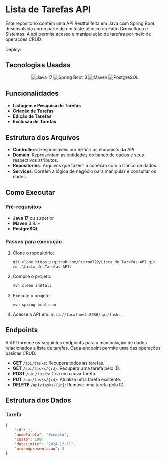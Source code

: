 # Lista de Tarefas API

Este repósitorio contém uma API Restful feita em Java com Spring Boot, desenvolvida como parte de um teste técnico da Fatto Consultoria e Sistemas. A api permite acesso e manipulação de tarefas por meio de operações CRUD.

Deploy:

## Tecnologias Usadas

<div align="center">

![Java 17](https://img.shields.io/badge/Java-ED8B00?style=for-the-badge&logo=openjdk&logoColor=white)
![Spring Boot 3](https://img.shields.io/badge/Spring-6DB33F?style=for-the-badge&logo=spring&logoColor=white)
![Maven](https://img.shields.io/badge/Maven-C71A36?style=for-the-badge&logo=apache-maven&logoColor=white)
![PostgreSQL](https://img.shields.io/badge/PostgreSQL-4169E1?style=for-the-badge&logo=postgresql&logoColor=white)

</div>

## Funcionalidades

* **Listagem e Pesquisa de Tarefas**
* **Criação de Tarefas**
* **Edição de Tarefas**
* **Exclusão de Tarefas**

## Estrutura dos Arquivos

- **Controllers**: Responsáveis por definir os endpoints da API.
- **Domain**: Representam as entidades do banco de dados e seus respectivos atributos.
- **Repositories**: Arquivos que fazem a conexão com o banco de dados.
- **Services**: Contêm a lógica de negócio para manipular e consultar os dados.

## Como Executar
### Pré-requisitos

- **Java 17** ou superior
- **Maven** 3.8.1+
- **PostgreSQL**

### Passos para execução

1. Clone o repositório:
   ```bash
   git clone https://github.com/Pedroo722/Lista_de_Tarefas-API.git
   cd .\Lista_de_Tarefas-API\
   ```

2. Compile o projeto:
   ```bash
   mvn clean install
   ```

3. Execute o projeto:
   ```bash
   mvn spring-boot:run
   ```

4. Acesse a API em: `http://localhost:8080/api/tasks`.


## Endpoints

A API fornece os seguintes endpoints para a manipulação de dados relacionados a lista de tarefas. Cada endpoint permite uma das operações básicas CRUD.

- **GET** `/api/tasks`: Recupera todos as tarefas.
- **GET** `/api/tasks/{id}`: Recupera uma tarefa pelo ID.
- **POST** `/api/tasks`: Cria uma nova tarefa.
- **PUT** `/api/tasks/{id}`: Atualiza uma tarefa existente.
- **DELETE** `/api/tasks/{id}`: Remove uma tarefa pelo ID.

## Estrutura dos Dados
### Tarefa

```json
{
    "id": 1,
    "nomeTarefa": "Exemplo",
    "custo": 100,
    "dataLimite": "2024-12-31",
    "ordemApresentacao": 3
}
```